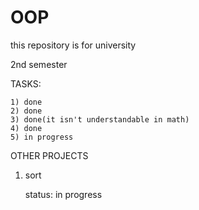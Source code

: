 # OOP
this repository is for university




2nd semester


TASKS:

    1) done
    2) done
    3) done(it isn't understandable in math)
    4) done
    5) in progress






OTHER PROJECTS

  1. sort
  
      status: in progress
